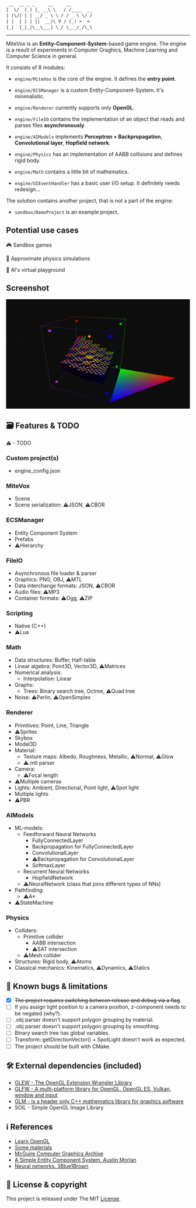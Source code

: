 ```
 __  __ _ _     __     __        
|  \/  (_) |_ __\ \   / /____  __
| |\/| | | __/ _ \ \ / / _ \ \/ /
| |  | | | ||  __/\ V / (_) >  < 
|_|  |_|_|\__\___| \_/ \___/_/\_\

```

----

MiteVox is an **Entity-Component-System**-based game engine. 
The engine is a result of experiments in Computer Graghics, Machine Learning and Computer Science in general. 

It consists of 8 modules:

- `engine/MiteVox` is the core of the engine. It defines the **entry point**.

- `engine/ECSManager` is a custom Entity-Component-System. It's minimalistic.

- `engine/Renderer` currently supports only **OpenGL**.

- `engine/FileIO` contains the implementation of an object that reads and parses files **asynchronously**.

- `engine/AIModels` implements **Perceptron + Backpropagation**, **Convolutional layer**, **Hopfield network**. 

- `engine/Physics` has an implementation of AABB collisions and defines rigid body.

- `engine/Math` contains a little bit of mathematics.

- `engine/UIEventHandler` has a basic user I/O setup. It definitely needs redesign...

The solution contains another project, that is not a part of the engine:

- `sandbox/DemoProject` is an example project.

## Potential use cases
:video_game: Sandbox games

:rocket: Approximate physics simulations

:robot: AI's virtual playground

## Screenshot
![mitevox_demo](docs/mitevox_demo.png)

## :card_file_box: Features & TODO
:warning: - TODO

### Custom project(s)
- engine_config.json
### MiteVox
- Scene
- Scene serialization: :warning:JSON, :warning:CBOR
### ECSManager
- Entity Component System
- Prefabs
- :warning:Hierarchy
### FileIO
- Asynchronous file loader & parser
- Graphics: PNG, OBJ, :warning:MTL
- Data interchange formats: JSON, :warning:CBOR
- Audio files: :warning:MP3
- Container formats: :warning:Ogg, :warning:ZIP
### Scripting
- Native (C++)
- :warning:Lua
### Math
- Data structures: Buffer, Half-table
- Linear algebra: Point3D, Vector3D, :warning:Matrices
- Numerical analysis:
  - Interpolation: Linear
- Graphs:
  - Trees: Binary search tree, Octree, :warning:Quad tree
- Noise: :warning:Perlin, :warning:OpenSimplex
### Renderer
- Primitives: Point, Line, Triangle
- :warning:Sprites
- Skybox
- Model3D
- Material:
  - Texture maps: Albedo, Roughness, Metallic, :warning:Normal, :warning:Glow
  - :warning:.mtl parser
- Camera:
  - :warning:Focal length
- :warning:Multiple cameras
- Lights: Ambient, Directional, Point light, :warning:Spot light
- Multiple lights
- :warning:PBR
### AIModels
- ML-models:
  - Feedforward Neural Networks
    - FullyConnectedLayer
    - Backpropagation for FullyConnectedLayer
    - ConvolutionalLayer
    - :warning:Backpropagation for ConvolutionalLayer
    - SoftmaxLayer
  - Recurrent Neural Networks
    - HopfieldNetwork
  - :warning:NeuralNetwork (class that joins different types of NNs)
- Pathfinding:
  - :warning:A*
- :warning:StateMachine
### Physics
- Colliders:
  - Primitive collider
    - AABB intersection
    - :warning:SAT intersection
  - :warning:Mesh collider
- Structures: Rigid body, :warning:Atoms
- Classical mechanics: Kinematics, :warning:Dynamics, :warning:Statics

## :bug: Known bugs & limitations
- [X] ~~The project requires switching between release and debug via a flag~~.
- [ ] If you assign light position to a camera position, z-component needs to be negated (why?).
- [ ] .obj parser doesn't support polygon grouping by material.
- [ ] .obj parser doesn't support polygon grouping by smoothing.
- [ ] Binary search tree has global variables.
- [ ] Transform::getDirectionVector() + SpotLight doesn't work as expected.
- [ ] The project should be built with CMake.

## :hammer_and_wrench: External dependencies (included)
- [GLEW - The OpenGL Extension Wrangler Library]( https://github.com/nigels-com/glew )
- [GLFW - A multi-platform library for OpenGL, OpenGL ES, Vulkan, window and input]( https://github.com/glfw/glfw )
- [GLM - is a header only C++ mathematics library for graphics software]( https://github.com/g-truc/glm )
- SOIL - Simple OpenGL Image Library

## :information_source: References
- [Learn OpenGL]( https://learnopengl.com )
- [Some materials]( http://www.it.hiof.no/~borres/j3d/explain/light/p-materials.html )
- [McGuire Computer Graphics Archive]( https://casual-effects.com/g3d/data10/index.html )
- [A Simple Entity Component System. Austin Morlan]( https://austinmorlan.com/posts/entity_component_system )
- [Neural networks. 3Blue1Brown]( https://www.youtube.com/watch?v=aircAruvnKk&list=PLZHQObOWTQDNU6R1_67000Dx_ZCJB-3pi )

## :page_facing_up: License & copyright
This project is released under The MIT [License](LICENSE).

